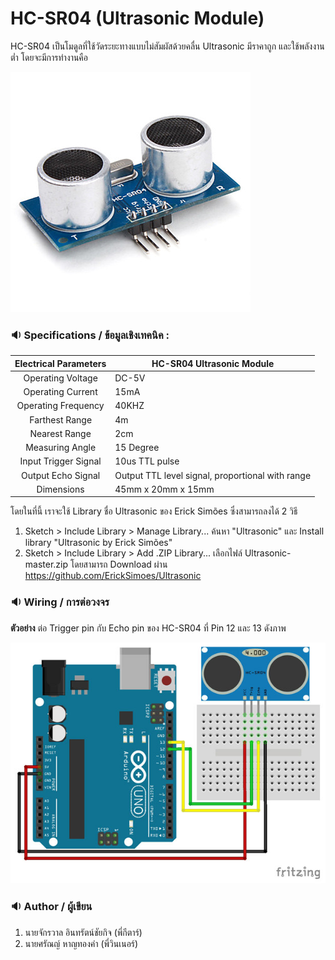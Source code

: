 # HC-SR04 (Ultrasonic Module)

HC-SR04 เป็นโมดูลที่ใช้วัดระยะทางแบบไม่สัมผัสด้วยคลื่น Ultrasonic มีราคาถูก และใช้พลังงานต่ำ โดยจะมีการทำงานคือ

![HC-SR04](pics/hc-sr04.jpg)

### :sound: Specifications / ข้อมูลเชิงเทคนิค :

| Electrical Parameters | HC-SR04 Ultrasonic Module                        |
|:---------------------:|--------------------------------------------------|
|   Operating Voltage   | DC-5V                                            |
|   Operating Current   | 15mA                                             |
|  Operating Frequency  | 40KHZ                                            |
|     Farthest Range    | 4m                                               |
|     Nearest Range     | 2cm                                              |
|    Measuring Angle    | 15 Degree                                        |
|  Input Trigger Signal | 10us TTL pulse                                   |
|   Output Echo Signal  | Output TTL level signal, proportional with range |
|       Dimensions      | 45mm x 20mm x 15mm                               |

โดยในที่นี้ เราจะใช้ Library ชื่อ Ultrasonic ของ Erick Simões ซึ่งสามารถลงได้ 2 วิธี

1. Sketch > Include Library > Manage Library... ค้นหา "Ultrasonic" และ Install library "Ultrasonic by Erick Simões"
2. Sketch > Include Library > Add .ZIP Library... เลือกไฟล์ Ultrasonic-master.zip โดยสามารถ Download ผ่าน https://github.com/ErickSimoes/Ultrasonic

### :sound: Wiring / การต่อวงจร 

__ตัวอย่าง__ ต่อ Trigger pin กับ Echo pin ของ HC-SR04 ที่ Pin 12 และ 13 ดังภาพ

![HC-SR04 with Arduino](pics/arduino-ultrasonic.jpg)

### :sound: Author / ผู้เขียน
1. นายจักรวาล อินทรัตน์ชัยกิจ (พี่กีตาร์)
2. นายศรัณญ์ หาญทองคำ (พี่วินเนอร์)
